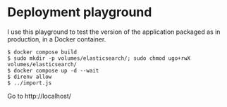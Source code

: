 # Deployment playground

I use this playground to test the version of the application packaged as in production, in a Docker container.

```
$ docker compose build
$ sudo mkdir -p volumes/elasticsearch/; sudo chmod ugo+rwX volumes/elasticsearch/
$ docker compose up -d --wait
$ direnv allow
$ ../import.js
```

Go to http://localhost/

